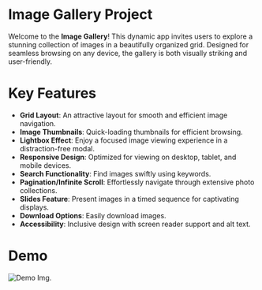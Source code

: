 # Image Gallery Project  

Welcome to the **Image Gallery**! This dynamic app invites users to explore a stunning collection of images in a beautifully organized grid. 
Designed for seamless browsing on any device, the gallery is both visually striking and user-friendly.  

# Key Features  

- **Grid Layout**: An attractive layout for smooth and efficient image navigation. 
- **Image Thumbnails**: Quick-loading thumbnails for efficient browsing.  
- **Lightbox Effect**: Enjoy a focused image viewing experience in a distraction-free modal.  
- **Responsive Design**: Optimized for viewing on desktop, tablet, and mobile devices.   
- **Search Functionality**: Find images swiftly using keywords.  
- **Pagination/Infinite Scroll**: Effortlessly navigate through extensive photo collections.  
- **Slides Feature**: Present images in a timed sequence for captivating displays.  
- **Download Options**: Easily download images.  
- **Accessibility**: Inclusive design with screen reader support and alt text.  

# Demo
![Demo Img](link-to-live-demo).  
